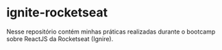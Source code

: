 # ignite-rocketseat
 Nesse repositório contém minhas práticas realizadas durante o bootcamp sobre ReactJS da Rocketseat (Ignire).
 
